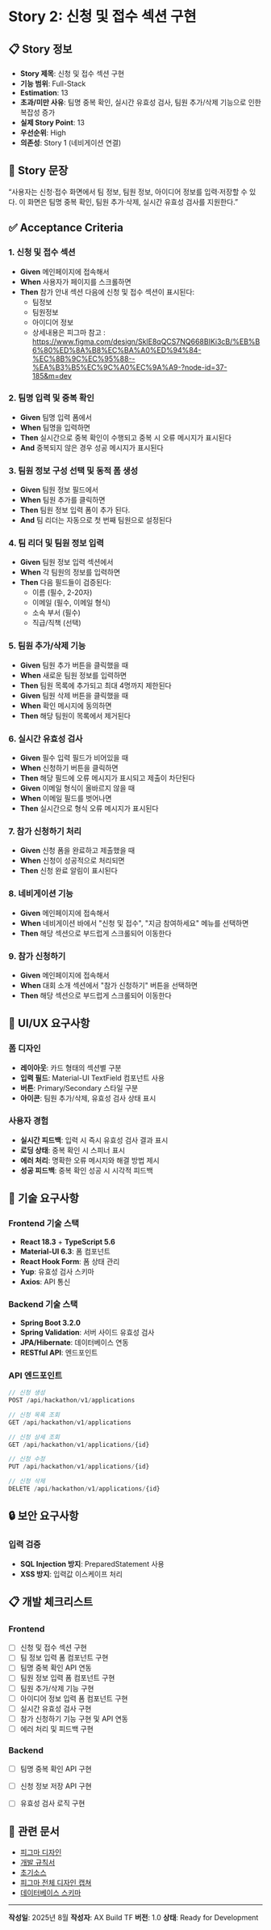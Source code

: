 # Story 2: 신청 및 접수 섹션 구현

## 📋 Story 정보

- **Story 제목**: 신청 및 접수 섹션 구현
- **기능 범위**: Full-Stack
- **Estimation**: 13
- **초과/미만 사유**: 팀명 중복 확인, 실시간 유효성 검사, 팀원 추가/삭제 기능으로 인한 복잡성 증가
- **실제 Story Point**: 13
- **우선순위**: High
- **의존성**: Story 1 (네비게이션 연결)

## 🎯 Story 문장

“사용자는 신청·접수 화면에서 팀 정보, 팀원 정보, 아이디어 정보를 입력·저장할 수 있다. 이 화면은 팀명 중복 확인, 팀원 추가·삭제, 실시간 유효성 검사를 지원한다.”

## ✅ Acceptance Criteria

### 1. 신청 및 접수 섹션 
- **Given** 메인페이지에 접속해서
- **When** 사용자가 페이지를 스크롤하면 
- **Then** 참가 안내 섹션 다음에 신청 및 접수 섹션이 표시된다:
  - 팀정보
  - 팀원정보
  - 아이디어 정보
  - 상세내용은 피그마 참고 : https://www.figma.com/design/SklE8qQCS7NQ668BIKi3cB/%EB%B6%80%ED%8A%B8%EC%BA%A0%ED%94%84-%EC%8B%9C%EC%95%88--%EA%B3%B5%EC%9C%A0%EC%9A%A9-?node-id=37-185&m=dev

### 2. 팀명 입력 및 중복 확인
- **Given** 팀명 입력 폼에서
- **When** 팀명을 입력하면
- **Then** 실시간으로 중복 확인이 수행되고 중복 시 오류 메시지가 표시된다
- **And** 중복되지 않은 경우 성공 메시지가 표시된다

### 3. 팀원 정보 구성 선택 및 동적 폼 생성
- **Given** 팀원 정보 필드에서
- **When** 팀원 추가를 클릭하면
- **Then** 팀원 정보 입력 폼이 추가 된다.
- **And** 팀 리더는 자동으로 첫 번째 팀원으로 설정된다

### 4. 팀 리더 및 팀원 정보 입력
- **Given** 팀원 정보 입력 섹션에서
- **When** 각 팀원의 정보를 입력하면
- **Then** 다음 필드들이 검증된다:
  - 이름 (필수, 2-20자)
  - 이메일 (필수, 이메일 형식)
  - 소속 부서 (필수)
  - 직급/직책 (선택)

### 5. 팀원 추가/삭제 기능
- **Given** 팀원 추가 버튼을 클릭했을 때
- **When** 새로운 팀원 정보를 입력하면
- **Then** 팀원 목록에 추가되고 최대 4명까지 제한된다
- **Given** 팀원 삭제 버튼을 클릭했을 때
- **When** 확인 메시지에 동의하면
- **Then** 해당 팀원이 목록에서 제거된다

### 6. 실시간 유효성 검사
- **Given** 필수 입력 필드가 비어있을 때
- **When** 신청하기 버튼을 클릭하면
- **Then** 해당 필드에 오류 메시지가 표시되고 제출이 차단된다
- **Given** 이메일 형식이 올바르지 않을 때
- **When** 이메일 필드를 벗어나면
- **Then** 실시간으로 형식 오류 메시지가 표시된다

### 7. 참가 신청하기 처리
- **Given** 신청 폼을 완료하고 제출했을 때
- **When** 신청이 성공적으로 처리되면
- **Then** 신청 완료 알림이 표시된다

### 8. 네비게이션 기능
- **Given** 메인페이지에 접속해서
- **When** 네비게이션 바에서 "신청 및 접수", "지금 참여하세요" 메뉴를 선택하면
- **Then** 해당 섹션으로 부드럽게 스크롤되어 이동한다

### 9. 참가 신청하기
- **Given** 메인페이지에 접속해서
- **When** 대회 소개 섹션에서 "참가 신청하기" 버튼을 선택하면
- **Then** 해당 섹션으로 부드럽게 스크롤되어 이동한다


## 🎨 UI/UX 요구사항

### 폼 디자인
- **레이아웃**: 카드 형태의 섹션별 구분
- **입력 필드**: Material-UI TextField 컴포넌트 사용
- **버튼**: Primary/Secondary 스타일 구분
- **아이콘**: 팀원 추가/삭제, 유효성 검사 상태 표시

### 사용자 경험
- **실시간 피드백**: 입력 시 즉시 유효성 검사 결과 표시
- **로딩 상태**: 중복 확인 시 스피너 표시
- **에러 처리**: 명확한 오류 메시지와 해결 방법 제시
- **성공 피드백**: 중복 확인 성공 시 시각적 피드백

## 🔧 기술 요구사항

### Frontend 기술 스택
- **React 18.3** + **TypeScript 5.6**
- **Material-UI 6.3**: 폼 컴포넌트
- **React Hook Form**: 폼 상태 관리
- **Yup**: 유효성 검사 스키마
- **Axios**: API 통신

### Backend 기술 스택
- **Spring Boot 3.2.0**
- **Spring Validation**: 서버 사이드 유효성 검사
- **JPA/Hibernate**: 데이터베이스 연동
- **RESTful API**: 엔드포인트

### API 엔드포인트
```typescript
// 신청 생성
POST /api/hackathon/v1/applications

// 신청 목록 조회
GET /api/hackathon/v1/applications

// 신청 상세 조회
GET /api/hackathon/v1/applications/{id}

// 신청 수정
PUT /api/hackathon/v1/applications/{id}

// 신청 삭제
DELETE /api/hackathon/v1/applications/{id}
```

## 🔒 보안 요구사항

### 입력 검증
- **SQL Injection 방지**: PreparedStatement 사용
- **XSS 방지**: 입력값 이스케이프 처리

## 📋 개발 체크리스트

### Frontend
- [ ] 신청 및 접수 섹션 구현
- [ ] 팀 정보 입력 폼 컴포넌트 구현
- [ ] 팀명 중복 확인 API 연동
- [ ] 팀원 정보 입력 폼 컴포넌트 구현
- [ ] 팀원 추가/삭제 기능 구현
- [ ] 아이디어 정보 입력 폼 컴포넌트 구현
- [ ] 실시간 유효성 검사 구현
- [ ] 참가 신청하기 기능 구현 및 API 연동
- [ ] 에러 처리 및 피드백 구현

### Backend
- [ ] 팀명 중복 확인 API 구현
- [ ] 신청 정보 저장 API 구현
- [ ] 유효성 검사 로직 구현


## 🔗 관련 문서

- [피그마 디자인](https://www.figma.com/design/SklE8qQCS7NQ668BIKi3cB/%EB%B6%80%ED%8A%B8%EC%BA%A0%ED%94%84-%EC%8B%9C%EC%95%88--%EA%B3%B5%EC%9C%A0%EC%9A%A9-?node-id=37-185&m=dev)
- [개발 규칙서](../.cursor/rules/mdcRules.md)
- [초기소스](../_backup/AI%20해커톤%20웹사이트/)
- [피그마 전체 디자인 캡쳐](../_backup/1920w_default.png)
- [데이터베이스 스키마](../.cursor/rules/DATABASE_SCHEMA.md)


---

**작성일**: 2025년 8월
**작성자**: AX Build TF
**버전**: 1.0
**상태**: Ready for Development
